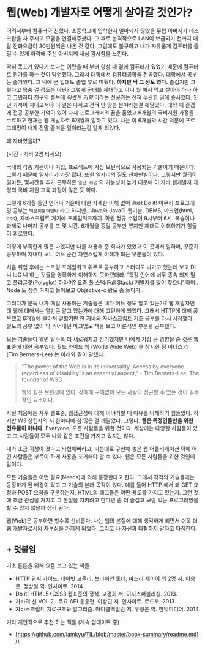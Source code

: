 # 웹(Web) 개발자로 어떻게 살아갈 것인가?

어려서부터 컴퓨터와 친했다. 초등학교에 입학한지 얼마되지 않았을 무렵 아버지가 데스크탑을 사 주시고 모뎀을 연결해주셨다. 그 후로 본격적으로 LAN이 보급되기 전까지 매달 전화요금이 30만원씩은 나온 것 같다. 그럼에도 불구하고 내가 자유롭게 컴퓨터를 즐길 수 있게 허락해 주신 아버지께 새삼 감사함을 느낀다. 

딱히 목표가 있다기 보다는 어렸을 때 부터 항상 내 곁에 컴퓨터가 있었기 때문에 컴퓨터로 뭔가를 하는 것이 당연했다. 그래서 대학에서 컴퓨터공학을 전공했다. 대학에서 공부는 즐거웠다. 그 덕에 군 입대도 졸업 후로 미뤘다. **하지만 딱 그 정도 였다.** 즐겁지만 그렇다고 목숨 걸 정도는 아닌? 그렇게 군대를 제대하고 나니 뭘 해서 먹고 살아야 하나 하고 고민하다 친구의 설득에 *이벤트 기획* 이라는 전공과는 전혀 무관한 일에 종사했다. 2년 가까이 지내고서야 이 일은 나하고 전혀 안 맞는 분야라는걸 깨달았다. 대학 때 즐겁게 전공 공부한 기억이 있어 다시 프로그래머의 꿈을 품었고 6개월의 국비지원 과정을 수료하고 현재는 웹 개발자로 6개월째 일하고 있다. 나는 이 6개월의 시간 덕분에 프로그래밍이 내게 정말 즐거운 일이라는걸 알게 되었다.

왜 자바였을까?

(사진 - 자바 2명 타세요)

국내의 각종 기관이나 기업, 프로젝트에 가장 보편적으로 사용되는 기술이기 때문이다. 그렇기 때문에 일자리가 가장 많다. 또한 일자리의 질도 천차만별이다. 그렇지만 월급이 얼마든, 몇시간을 추가 근무하든 `일단 취업` 의 가능성이 높기 때문에 이 자바 웹개발자 과정의 국비 지원 교육 과정이 많은 듯 하다.

그렇게 6개월 동안 언어나 기술에 대한 자세한 이해 없이 Just Do it! 아무리 프로그래밍 공부는 `백문이불여일타` 라고 하지만.. Java와 Java의 웹기술, DBMS, 마크업(html, css), 자바스크립트 거기에 프레임워크까지. 학원 정규 수업이 9시부터 6시. 복습이나 과제로 나머지 공부를 또 몇 시간. 6개월을 종일 공부만 했지만 제대로 이해하기가 힘들어 괴로웠다.

이렇게 부족한게 많은 나였지만 나를 채용해 준 회사가 있었고 이 곳에서 일하며, 꾸준히 공부하며 지내다 보니 어느 순간 자연스럽게 이해가 되는 부분들이 있다.

처음 취업 후에는 스프링 프레임워크 위주로 공부하고 스터디도 나가고 했는데 보고 DI 니 IoC 니 하는 것들을 명확하게 이해하지 못하겠더라. '특정 언어에 너무 종속 되지 말고 폴리글랏(Polyglot) 하라며? 요즘 풀 스택(Full Stack) 개발자를 많이 찾으니' 하며.. Node 도 잠깐 가지고 놀아보고 Objective-c 랑도 좀 놀다가..

그러다가 문득 내가 매일 사용하는 기술들은 내가 어느 정도 알고 있는가? 웹 개발자인데 웹에 대해서는 얼만큼 알고 있는가에 대해 고민하게 되었다. 그래서 HTTP에 대해 공부했고 6개월에 몰아쳐 겉핧기만 한 자바와 자바스크립트 기초 공부를 다시 시작했다. 별도의 공부 없이 막 찍어내던 마크업도 책을 보고 이론적인 부분을 공부했다.

모든 기술들이 알면 알수록 더 새로워지고 신기했지만 나에게 가장 큰 영향을 준 것은 웹 표준에 대한 공부였다.
월드 와이드 웹 (World Wide Web) 을 창시한 팀 버너스 리(Tim Berners-Lee) 는 아래와 같이 말했다.


> "The power of the Web is in its universality. Access by everyone regardless of disability is an essential aspect," - Tim Berners-Lee, The founder of W3C 
> 
> 웹의 힘은 보편성에 있다. 장애에 구애없이 모든 사람이 접근할 수 있는 것이 필수적인 요소이다.


사실 처음에는 자꾸 웹표준, 웹접근성에 대해 이야기할 때 이유를 이해하기 힘들었다. 하지만 W3 창립자의 저 한마디에 참 많은 걸 깨달았다. 그렇다. **웹은 특정인들만을 위한 전유물이 아니다.** Everyone, 모든 사람들을 위한 것이다. 세상에는 다양한 사람들이 있고 그 사람들이 모두 나와 같은 조건을 가지고 있지는 않다.

내가 조금 귀찮아 졌다고 타협해버리고, 되는대로 구현해 놓은 웹 어플리케이션 덕에 어떤 사람들은 부득이 하게 사용을 포기해야 할 수 있다. 웹은 모든 사람들을 위한 것인데 말이다.

모든 기술들은 어떤 필요(Needs)에 의해 등장한다고 한다. 그래서 각각의 기술들에는 등장하게 된 배경이 있고 그 기술의 본래 목적이 있다. 예를 들어 HTTP 에서 왜 GET 요청과 POST 요청을 구분하는지, HTML의 태그들은 어떤 용도를 가지고 있는지. 그런 것에 조금 관심을 가지고 그 본질을 지키려고 한다면 좀 더 즐겁고 보람 있는 프로그래밍을 할 수 있지 않을까 생각 된다.

웹(Web)은 공부하면 할수록 신비롭다. 나는 웹의 본질에 대해 생각하게 되면서 더욱 더 웹 개발자로서의 자부심을 가지게 되었다. 그리고 나 자신과 타협하지 말자고 다짐한다.

## + 덧붙임
기초 튼튼을 위해 요즘 보고 있는 책들

- HTTP 완벽 가이드. 데이빗 고울리, 브라이언 토티, 마조리 세이어 외 2명 저. 이응준, 정상일 역. 인사이트. 2014.
- Do it! HTML5+CSS3 웹표준의 정석. 고경희 저. 이지스퍼블리싱. 2013.
- 자바의 신 VOL.2 : 주요 API 응용편. 이상민 저. 인사이트. 로드북. 2013.
- 자바스크립트 자료구조와 알고리즘. 마이클맥밀런 저. 우정은 역. 한빛미디어. 2014

기타 개인적으로 추천 하는 책들 (계속 업데이트 중)

- [https://github.com/iamkyu/TIL/blob/master/book-summary/readme.md]()